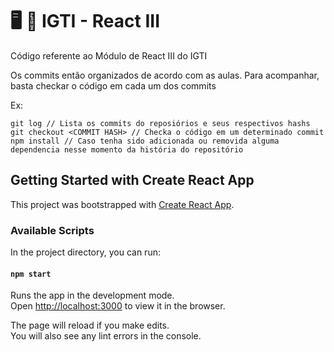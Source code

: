 # 🖥 📕 IGTI - React III

Código referente ao Módulo de React III do IGTI

Os commits então organizados de acordo com as aulas. Para acompanhar, basta checkar o código em cada um dos commits

Ex:

```
git log // Lista os commits do reposiórios e seus respectivos hashs
git checkout <COMMIT HASH> // Checka o código em um determinado commit
npm install // Caso tenha sido adicionada ou removida alguma dependencia nesse momento da história do repositório
```

## Getting Started with Create React App

This project was bootstrapped with [Create React App](https://github.com/facebook/create-react-app).

### Available Scripts

In the project directory, you can run:

#### `npm start`

Runs the app in the development mode.\
Open [http://localhost:3000](http://localhost:3000) to view it in the browser.

The page will reload if you make edits.\
You will also see any lint errors in the console.
